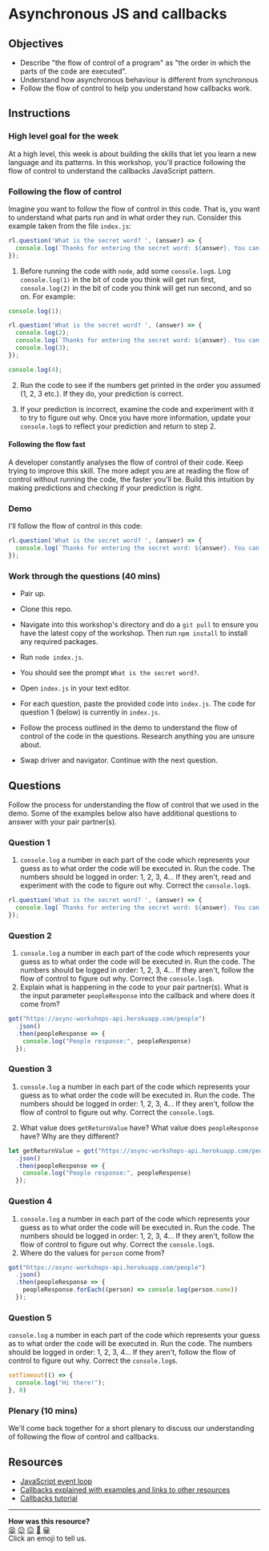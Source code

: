 # Asynchronous JS and callbacks

## Objectives

 * Describe "the flow of control of a program" as "the order in which the parts of the code are executed".
 * Understand how asynchronous behaviour is different from synchronous
 * Follow the flow of control to help you understand how callbacks work.

## Instructions

### High level goal for the week

At a high level, this week is about building the skills that let you learn a new language and its patterns.  In this workshop, you'll practice following the flow of control to understand the callbacks JavaScript pattern.

### Following the flow of control

Imagine you want to follow the flow of control in this code. That is, you want to understand what parts run and in what order they run. Consider this example taken from the file `index.js`:

```js
rl.question('What is the secret word? ', (answer) => {
  console.log(`Thanks for entering the secret word: ${answer}. You can go on.`);
});
```

1. Before running the code with `node`, add some `console.log`s.  Log `console.log(1)` in the bit of code you think will get run first, `console.log(2)` in the bit of code you think will get run second, and so on. For example:

```js
console.log(1);

rl.question('What is the secret word? ', (answer) => {
  console.log(2);
  console.log(`Thanks for entering the secret word: ${answer}. You can go on.`);
  console.log(3);
});

console.log(4);
```

2. Run the code to see if the numbers get printed in the order you assumed (1, 2, 3 etc.). If they do, your prediction is correct.

3. If your prediction is incorrect, examine the code and experiment with it to try to figure out why. Once you have more information, update your `console.log`s to reflect your prediction and return to step 2.

#### Following the flow fast

A developer constantly analyses the flow of control of their code.  Keep trying to improve this skill.  The more adept you are at reading the flow of control without running the code, the faster you'll be.  Build this intuition by making predictions and checking if your prediction is right.

### Demo

I'll follow the flow of control in this code:

```js
rl.question('What is the secret word? ', (answer) => {
  console.log(`Thanks for entering the secret word: ${answer}. You can go on.`);
});
```

### Work through the questions (40 mins)

* Pair up.

* Clone this repo. 

* Navigate into this workshop's directory and do a `git pull` to ensure you have the latest copy of the workshop. Then run `npm install` to install any required packages.

* Run `node index.js`.

* You should see the prompt `What is the secret word?`.

* Open `index.js` in your text editor.

* For each question, paste the provided code into `index.js`. The code for question 1 (below) is currently in `index.js`.

* Follow the process outlined in the demo to understand the flow of control of the code in the questions. Research anything you are unsure about.

* Swap driver and navigator. Continue with the next question.

## Questions

Follow the process for understanding the flow of control that we used in the demo. Some of the examples below also have additional questions to answer with your pair partner(s).

### Question 1

1. `console.log` a number in each part of the code which represents your guess as to what order the code will be executed in.  Run the code.  The numbers should be logged in order: 1, 2, 3, 4... If they aren't, read and experiment with the code to figure out why.  Correct the `console.log`s.

```js
rl.question('What is the secret word? ', (answer) => {
  console.log(`Thanks for entering the secret word: ${answer}. You can go on.`);
});
```

### Question 2

1. `console.log` a number in each part of the code which represents your guess as to what order the code will be executed in.  Run the code.  The numbers should be logged in order: 1, 2, 3, 4... If they aren't, follow the flow of control to figure out why.  Correct the `console.log`s.
2. Explain what is happening in the code to your pair partner(s). What is the input parameter `peopleResponse` into the callback and where does it come from?

```js
got("https://async-workshops-api.herokuapp.com/people")
  .json()
  .then(peopleResponse => {
    console.log("People response:", peopleResponse)
  });
```

### Question 3

1. `console.log` a number in each part of the code which represents your guess as to what order the code will be executed in.  Run the code.  The numbers should be logged in order: 1, 2, 3, 4... If they aren't, follow the flow of control to figure out why.  Correct the `console.log`s.

2. What value does `getReturnValue` have? What value does `peopleResponse` have? Why are they different?

```js
let getReturnValue = got("https://async-workshops-api.herokuapp.com/people")
  .json()
  .then(peopleResponse => {
    console.log("People response:", peopleResponse)
  });
```

### Question 4

1. `console.log` a number in each part of the code which represents your guess as to what order the code will be executed in.  Run the code.  The numbers should be logged in order: 1, 2, 3, 4... If they aren't, follow the flow of control to figure out why.  Correct the `console.log`s.
2. Where do the values for `person` come from?

```js
got("https://async-workshops-api.herokuapp.com/people")
  .json()
  .then(peopleResponse => {
    peopleResponse.forEach((person) => console.log(person.name))
  });
```

### Question 5
`console.log` a number in each part of the code which represents your guess as to what order the code will be executed in.  Run the code.  The numbers should be logged in order: 1, 2, 3, 4... If they aren't, follow the flow of control to figure out why.  Correct the `console.log`s.

```js
setTimeout(() => {
  console.log("Hi there!");
}, 0)
```

### Plenary (10 mins)

We'll come back together for a short plenary to discuss our understanding of following the flow of control and callbacks.

## Resources

* [JavaScript event loop](https://www.youtube.com/watch?v=8aGhZQkoFbQ)
* [Callbacks explained with examples and links to other resources](https://www.sandersdenardi.com/understanding-javascript-callbacks/)
* [Callbacks tutorial](http://javascriptissexy.com/understand-javascript-callback-functions-and-use-them/)

<!-- BEGIN GENERATED SECTION DO NOT EDIT -->

---

**How was this resource?**  
[😫](https://airtable.com/shrUJ3t7KLMqVRFKR?prefill_Repository=skills-workshops&prefill_File=javascript_fundamentals/callbacks_following_the_flow_of_control/README.md&prefill_Sentiment=😫) [😕](https://airtable.com/shrUJ3t7KLMqVRFKR?prefill_Repository=skills-workshops&prefill_File=javascript_fundamentals/callbacks_following_the_flow_of_control/README.md&prefill_Sentiment=😕) [😐](https://airtable.com/shrUJ3t7KLMqVRFKR?prefill_Repository=skills-workshops&prefill_File=javascript_fundamentals/callbacks_following_the_flow_of_control/README.md&prefill_Sentiment=😐) [🙂](https://airtable.com/shrUJ3t7KLMqVRFKR?prefill_Repository=skills-workshops&prefill_File=javascript_fundamentals/callbacks_following_the_flow_of_control/README.md&prefill_Sentiment=🙂) [😀](https://airtable.com/shrUJ3t7KLMqVRFKR?prefill_Repository=skills-workshops&prefill_File=javascript_fundamentals/callbacks_following_the_flow_of_control/README.md&prefill_Sentiment=😀)  
Click an emoji to tell us.

<!-- END GENERATED SECTION DO NOT EDIT -->
